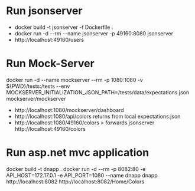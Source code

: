 

# Run jsonserver
* docker build -t jsonserver -f Dockerfile .
* docker run -d --rm --name jsonserver -p 49160:8080 jsonserver
* http://localhost:49160/users

# Run Mock-Server
docker run -d --name mockserver --rm -p 1080:1080 -v ${PWD}/tests:/tests --env MOCKSERVER_INITIALIZATION_JSON_PATH=/tests/data/expectations.json mockserver/mockserver

* http://localhost:1080/mockserver/dashboard
* http://localhost:1080/api/colors returns from local expectations.json
* http://localhost:1080/49160/colors > forwards jsonserver http://localhost:49160/colors

# Run asp.net mvc application
docker build -t dnapp .
docker run -d --rm -p 8082:80 -e API_HOST=172.17.0.1 -e API_PORT=1080 --name dnapp dnapp
http://localhost:8082
http://localhost:8082/Home/Colors